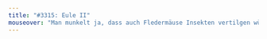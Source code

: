 ```yaml
---
title: "#3315: Eule II"
mouseover: "Man munkelt ja, dass auch Fledermäuse Insekten vertilgen würden. Ähem."
---
```


